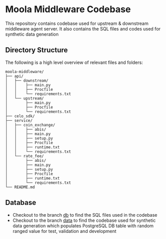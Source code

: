# Moola Middleware Codebase

This repository contains codebase used for upstream & downstream middleware agent server. It also contains the SQL files and codes used for synthetic data generation

## Directory Structure

The following is a high level overview of relevant files and folders:

```
moola-middleware/
├── api/
│   ├── downstream/     
│   │    ├── main.py
│   │    ├── Procfile
│   │    └── requirements.txt
│   └── upstream/     
│        ├── main.py
│        ├── Procfile
│        └── requirements.txt
├── celo_sdk/
├── service/
│   ├── coin_exchange/   
│   │    ├── abis/  
│   │    ├── main.py
│   │    ├── setup.py
│   │    ├── Procfile
│   │    ├── runtime.txt
│   │    └── requirements.txt
│   └── rate_fee/     
│        ├── abis/  
│        ├── main.py
│        ├── setup.py
│        ├── Procfile
│        ├── runtime.txt
│        └── requirements.txt
└── README.md
```

## Database

* Checkout to the branch [db](https://github.com/Tero-Labs/moola-middleware/tree/db) to find the SQL files used in the codebase
* Checkout to the branch [data](https://github.com/Tero-Labs/moola-middleware/tree/data) to find the codebase used for synthetic data generation which populates  PostgreSQL DB table with random ranged value for test, validation and development